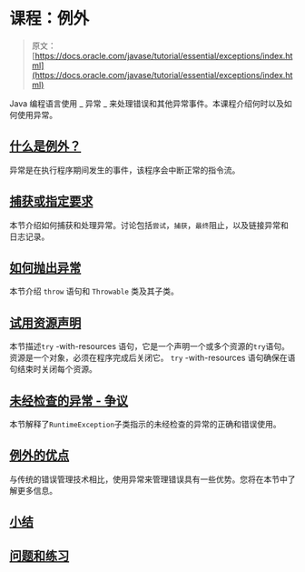 # 课程：例外

> 原文： [https://docs.oracle.com/javase/tutorial/essential/exceptions/index.html](https://docs.oracle.com/javase/tutorial/essential/exceptions/index.html)

Java 编程语言使用 _ 异常 _ 来处理错误和其他异常事件。本课程介绍何时以及如何使用异常。

## [什么是例外？](definition.html)

异常是在执行程序期间发生的事件，该程序会中断正常的指令流。

## [捕获或指定要求](catchOrDeclare.html)

本节介绍如何捕获和处理异常。讨论包括`尝试`，`捕获`，`最终`阻止，以及链接异常和日志记录。

## [如何抛出异常](throwing.html)

本节介绍 `throw` 语句和 `Throwable` 类及其子类。

## [试用资源声明](tryResourceClose.html)

本节描述`try` -with-resources 语句，它是一个声明一个或多个资源的`try`语句。资源是一个对象，必须在程序完成后关闭它。 `try` -with-resources 语句确保在语句结束时关闭每个资源。

## [未经检查的异常 - 争议](runtime.html)

本节解释了`RuntimeException`子类指示的未经检查的异常的正确和错误使用。

## [例外的优点](advantages.html)

与传统的错误管理技术相比，使用异常来管理错误具有一些优势。您将在本节中了解更多信息。

## [小结](summary.html)

## [问题和练习](QandE/questions.html)